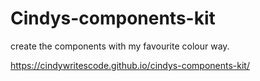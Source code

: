 # Cindys-components-kit
create the components with my favourite colour way.

https://cindywritescode.github.io/cindys-components-kit/
